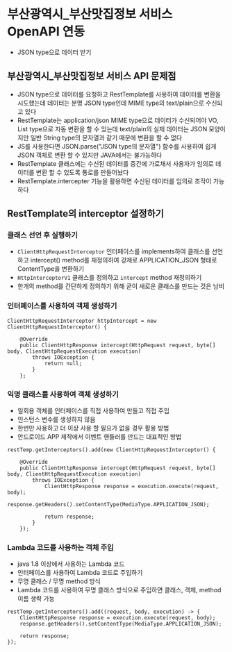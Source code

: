 # 부산광역시_부산맛집정보 서비스 OpenAPI 연동
* JSON type으로 데이터 받기

## 부산광역시_부산맛집정보 서비스 API 문제점
* JSON type으로 데이터를 요청하고 RestTemplate를 사용하여 데이터를 변환을 시도했는데 데이터는 분명 JSON type인데 MIME type의 text/plain으로 수신되고 있다
* RestTemplate는 application/json MIME type으로 데이터가 수신되어야 VO, List<VO> type으로 자동 변환을 할 수 있는데 text/plain의 실제 데이터는 JSON 모양이지만 일반 String type의 문자열과 같기 때문에 변환을 할 수 없다
* JS를 사용한다면 JSON.parse("JSON type의 문자열") 함수를 사용하여 쉽게 JSON 객체로 변환 할 수 있지만 JAVA에서는 불가능하다
* RestTemplate 클래스에는 수신된 데이터를 중간에 가로채서 사용자가 임의로 데이터를 변환 할 수 있도록 통로를 만들어놨다
* RestTemplate.intercepter 기능을 활용하면 수신된 데이터를 임의로 조작이 가능하다

## RestTemplate의 interceptor 설정하기

### 클래스 선언 후 실행하기
* ```ClientHttpRequestInterceptor``` 인터페이스를 implements하여 클래스를 선언하고 intercept() method를 재정의하여 강제로 APPLICATION_JSON 형태로 ContentType을 변환하기
* ```HttpInterceptorV1``` 클래스를 정의하고 ```intercept``` method 재정의하기
* 한개의 method를 간단하게 정의하기 위해 굳이 새로운 클래스를 만드는 것은 낭비

### 인터페이스를 사용하여 객체 생성하기
```
ClientHttpRequestInterceptor httpIntercept = new ClientHttpRequestInterceptor() {

	@Override
	public ClientHttpResponse intercept(HttpRequest request, byte[] body, ClientHttpRequestExecution execution)
		throws IOException {
			return null;
		}
	};
```

### 익명 클래스를 사용하여 객체 생성하기
* 일회용 객체를 인터페이스를 직접 사용하여 만들고 직접 주입
* 인스턴스 변수를 생성하지 않음
* 한번만 사용하고 더 이상 사용 할 필요가 없을 경우 활용 방법
* 안드로이드 APP 제작에서 이벤트 핸들러를 만드는 대표적인 방법
```
restTemp.getInterceptors().add(new ClientHttpRequestInterceptor() {

	@Override
	public ClientHttpResponse intercept(HttpRequest request, byte[] body, ClientHttpRequestExecution execution)
		throws IOException {
			ClientHttpResponse response = execution.execute(request, body);
			response.getHeaders().setContentType(MediaType.APPLICATION_JSON);

			return response;
		}
	});
```

### Lambda 코드를 사용하는 객체 주입
* java 1.8 이상에서 사용하는 Lambda 코드
* 인터페이스를 사용하여 Lambda 코드로 주입하기
* 무명 클래스 / 무명 method 방식
* Lambda 코드를 사용하여 무명 클래스 방식으로 주입하면 클래스, 객체, method 이름 생략 가능
```
restTemp.getInterceptors().add((request, body, execution) -> {
	ClientHttpResponse response = execution.execute(request, body);
	response.getHeaders().setContentType(MediaType.APPLICATION_JSON);

	return response;
});
```